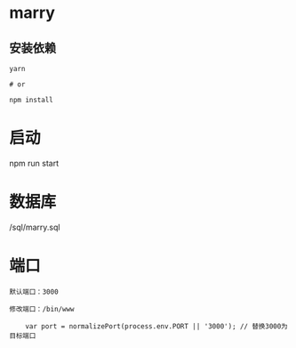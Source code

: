 # marry


## 安装依赖

```shell
yarn

# or

npm install
```

# 启动

npm run start

# 数据库

/sql/marry.sql

# 端口

	默认端口：3000
	
	修改端口：/bin/www
	
		var port = normalizePort(process.env.PORT || '3000'); // 替换3000为目标端口